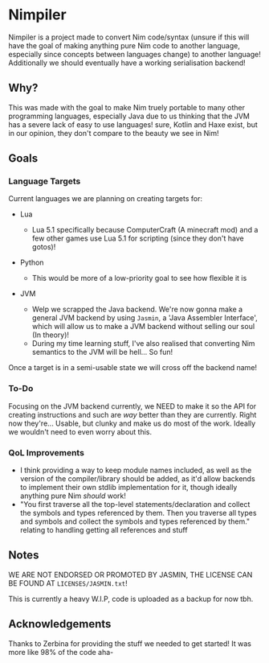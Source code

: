 # Nimpiler
Nimpiler is a project made to convert Nim code/syntax (unsure if this will have the goal of making anything pure Nim code to another language, especially since concepts between languages change) to another language! Additionally we should eventually have a working serialisation backend!

## Why?
This was made with the goal to make Nim truely portable to many other programming languages, especially Java due to us thinking that the JVM has a severe lack of easy to use languages! sure, Kotlin and Haxe exist, but in our opinion, they don't compare to the beauty we see in Nim!

## Goals
### Language Targets
Current languages we are planning on creating targets for:

 * Lua
   * Lua 5.1 specifically because ComputerCraft (A minecraft mod) and a few other games use Lua 5.1 for scripting (since they don't have gotos)!

 * Python
   * This would be more of a low-priority goal to see how flexible it is

 * JVM
   * Welp we scrapped the Java backend. We're now gonna make a general JVM backend by using `Jasmin`, a 'Java Assembler Interface', which will allow us to make a JVM backend without selling our soul (In theory)!
   * During my time learning stuff, I've also realised that converting Nim semantics to the JVM will be hell... So fun!

Once a target is in a semi-usable state we will cross off the backend name!

### To-Do
Focusing on the JVM backend currently, we NEED to make it so the API for creating instructions and such are *way* better than they are currently.
Right now they're... Usable, but clunky and make us do most of the work. Ideally we wouldn't need to even worry about this.

### QoL Improvements
 * I think providing a way to keep module names included, as well as the version of the compiler/library should be added, as it'd allow backends to implement their own stdlib implementation for it, though ideally anything pure Nim *should* work!
 * "You first traverse all the top-level statements/declaration and collect the symbols and types referenced by them. Then you traverse all types and symbols and collect the symbols and types referenced by them." relating to handling getting all references and stuff

## Notes
WE ARE NOT ENDORSED OR PROMOTED BY JASMIN, THE LICENSE CAN BE FOUND AT `LICENSES/JASMIN.txt`!

This is currently a heavy W.I.P, code is uploaded as a backup for now tbh.

## Acknowledgements
Thanks to Zerbina for providing the stuff we needed to get started! It was more like 98% of the code aha-